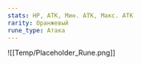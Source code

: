 ```yaml
---
stats: HP, АТК, Мин. АТК, Макс. АТК
rarity: Оранжевый
rune_type: Атака
---
```

![[Temp/Placeholder_Rune.png]]
